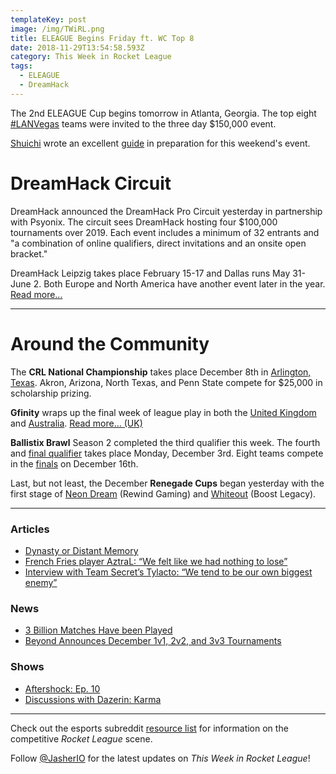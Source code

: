 ```yaml
---
templateKey: post
image: /img/TWiRL.png
title: ELEAGUE Begins Friday ft. WC Top 8
date: 2018-11-29T13:54:58.593Z
category: This Week in Rocket League
tags:
  - ELEAGUE
  - DreamHack
---
```

The 2nd ELEAGUE Cup begins tomorrow in Atlanta, Georgia. The top eight [#LANVegas](https://liquipedia.net/rocketleague/Rocket_League_Championship_Series/Season_6) teams were invited to the three day $150,000 event. 

[Shuichi](https://www.reddit.com/user/ShuichiRL) wrote an excellent [guide](https://www.reddit.com/r/RocketLeague/comments/a0xpvg/a_guide_to_watch_the_eleague_cup_rocket_league/) in preparation for this weekend's event. 

# DreamHack Circuit

DreamHack announced the DreamHack Pro Circuit yesterday in partnership with Psyonix. The circuit sees DreamHack hosting four $100,000 tournaments over 2019. Each event includes a minimum of 32 entrants and "a combination of online qualifiers, direct invitations and an onsite open bracket."

DreamHack Leipzig takes place February 15-17 and Dallas runs May 31-June 2. Both Europe and North America have another event later in the year. [Read more...](https://company.dreamhack.com/2018/11/28/dreamhack-partnership-psyonix-launches-dreamhack-pro-circuit-featuring-4-major-rocket-league-tournaments-2019/)

---

# Around the Community

The **CRL National Championship** takes place December 8th in [Arlington, Texas](https://crl18tickets.squadup.com). Akron, Arizona, North Texas, and Penn State compete for $25,000 in scholarship prizing. 

**Gfinity** wraps up the final week of league play in both the [United Kingdom](https://liquipedia.net/rocketleague/Gfinity/UK/Elite_Series/Season_4) and [Australia](https://liquipedia.net/rocketleague/Gfinity/Australia/Elite_Series/Season_2). [Read more... (UK)](https://www.reddit.com/r/RocketLeagueEsports/comments/a17mh7/rl_gfinity_elite_series_delivered_by_dominos/)

**Ballistix Brawl** Season 2 completed the third qualifier this week. The fourth and [final qualifier](https://liquipedia.net/rocketleague/Ballistix/Brawl/Season_2/Qualifier/4) takes place Monday, December 3rd. Eight teams compete in the [finals](https://liquipedia.net/rocketleague/Ballistix/Brawl/Season_2) on December 16th. 


Last, but not least, the December **Renegade Cups** began yesterday with the first stage of [Neon Dream](https://liquipedia.net/rocketleague/Renegade_Cup/Europe/Rewind_Gaming/Neon_Dream/Draft_1) (Rewind Gaming) and [Whiteout](https://liquipedia.net/rocketleague/Renegade_Cup/North_America/Boost_Legacy/Whiteout/Opening_Flurry/1) (Boost Legacy).

---

### Articles

* [Dynasty or Distant Memory](https://www.eleague.com/rocketleague-2018/news/dynasty-or-distant-memory)
* [French Fries player AztraL: “We felt like we had nothing to lose”](https://rocketeers.gg/interview-french-fries-pizza-rugbrod-aztral-rocketeers-thunderdome/)
* [Interview with Team Secret’s Tylacto: “We tend to be our own biggest enemy”](https://rocketeers.gg/interview-team-secret-player-tylacto-rocketeers-thunderdome/)

### News

* [3 Billion Matches Have been Played](https://twitter.com/RocketLeague/status/1067885846878027776)
* [Beyond Announces December 1v1, 2v2, and 3v3 Tournaments](https://twitter.com/TeamBeyondnet/status/1067862911316561920)

### Shows

* [Aftershock: Ep. 10](https://www.youtube.com/watch?v=ey2bKHDuKGI)
* [Discussions with Dazerin: Karma](https://www.youtube.com/watch?v=IzP2BMUeMSc)

---

Check out the esports subreddit [resource list](https://www.reddit.com/r/RocketLeagueEsports/wiki/links) for information on the competitive *Rocket League* scene.

Follow [@JasherIO](https://twitter.com/JasherIO) for the latest updates on *This Week in Rocket League*!
